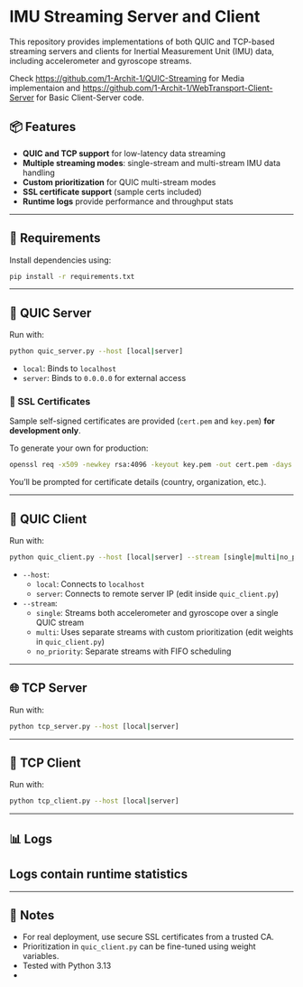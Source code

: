 # IMU Streaming Server and Client

This repository provides implementations of both QUIC and TCP-based streaming servers and clients for Inertial Measurement Unit (IMU) data, including accelerometer and gyroscope streams.

Check https://github.com/1-Archit-1/QUIC-Streaming for Media implementaion and https://github.com/1-Archit-1/WebTransport-Client-Server for Basic Client-Server code. 

## 📦 Features

- **QUIC and TCP support** for low-latency data streaming
- **Multiple streaming modes**: single-stream and multi-stream IMU data handling
- **Custom prioritization** for QUIC multi-stream modes
- **SSL certificate support** (sample certs included)
- **Runtime logs** provide performance and throughput stats

---

## 🧪 Requirements

Install dependencies using:

```bash
pip install -r requirements.txt
```

---

## 🚀 QUIC Server

Run with:

```bash
python quic_server.py --host [local|server]
```

- `local`: Binds to `localhost`
- `server`: Binds to `0.0.0.0` for external access

### 🔐 SSL Certificates

Sample self-signed certificates are provided (`cert.pem` and `key.pem`) **for development only**.

To generate your own for production:

```bash
openssl req -x509 -newkey rsa:4096 -keyout key.pem -out cert.pem -days 365 -nodes
```

You’ll be prompted for certificate details (country, organization, etc.).

---

## 📡 QUIC Client

Run with:

```bash
python quic_client.py --host [local|server] --stream [single|multi|no_priority]
```

- `--host`:
  - `local`: Connects to `localhost`
  - `server`: Connects to remote server IP (edit inside `quic_client.py`)
- `--stream`:
  - `single`: Streams both accelerometer and gyroscope over a single QUIC stream
  - `multi`: Uses separate streams with custom prioritization (edit weights in `quic_client.py`)
  - `no_priority`: Separate streams with FIFO scheduling

---

## 🌐 TCP Server

Run with:

```bash
python tcp_server.py --host [local|server]
```

---

## 🔌 TCP Client

Run with:

```bash
python tcp_client.py --host [local|server]
```

---

## 📊 Logs

Logs contain runtime statistics
---

---

## 📌 Notes

- For real deployment, use secure SSL certificates from a trusted CA.
- Prioritization in `quic_client.py` can be fine-tuned using weight variables.
- Tested with Python 3.13
- 
